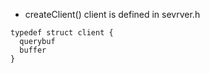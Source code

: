 
- createClient()
client is defined in sevrver.h
```
typedef struct client {
  querybuf
  buffer
}
```




